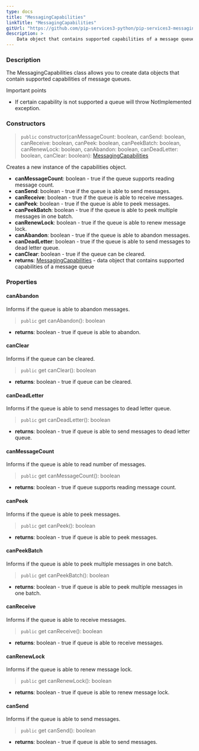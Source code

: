 ```yaml
---
type: docs
title: "MessagingCapabilities"
linkTitle: "MessagingCapabilities"
gitUrl: "https://github.com/pip-services3-python/pip-services3-messaging-python"
description: >
    Data object that contains supported capabilities of a message queue. 
---
```


### Description

The MessagingCapabilities class allows you to create data objects that contain supported capabilities of message queues.

Important points

- If certain capability is not supported a queue will throw NotImplemented exception.

### Constructors

> `public` constructor(canMessageCount: boolean, canSend: boolean, canReceive: boolean, canPeek: boolean, canPeekBatch: boolean, canRenewLock: boolean, canAbandon: boolean, canDeadLetter: boolean, canClear: boolean): [MessagingCapabilities]()

Creates a new instance of the capabilities object.

- **canMessageCount**: boolean - true if the queue supports reading message count.
- **canSend**: boolean - true if the queue is able to send messages.
- **canReceive**: boolean - true if the queue is able to receive messages.
- **canPeek**: boolean - true if the queue is able to peek messages.
- **canPeekBatch**: boolean - true if the queue is able to peek multiple messages in one batch.
- **canRenewLock**: boolean - true if the queue is able to renew message lock.
- **canAbandon**: boolean - true if the queue is able to abandon messages.
- **canDeadLetter**: boolean - true if the queue is able to send messages to dead letter queue.
- **canClear**: boolean - true if the queue can be cleared.
- **returns**: [MessagingCapabilities]() - data object that contains supported capabilities of a message queue


### Properties


#### canAbandon
Informs if the queue is able to abandon messages.

> `public` get canAbandon(): boolean

- **returns**: boolean - true if queue is able to abandon.


#### canClear
Informs if the queue can be cleared.

> `public` get canClear(): boolean

- **returns**: boolean - true if queue can be cleared.


#### canDeadLetter
Informs if the queue is able to send messages to dead letter queue.

> `public` get canDeadLetter(): boolean

- **returns**: boolean - true if queue is able to send messages to dead letter queue.


#### canMessageCount
Informs if the queue is able to read number of messages.

> `public` get canMessageCount(): boolean

- **returns**: boolean - true if queue supports reading message count.


#### canPeek
Informs if the queue is able to peek messages.

> `public` get canPeek(): boolean

- **returns**: boolean - true if queue is able to peek messages.


#### canPeekBatch
Informs if the queue is able to peek multiple messages in one batch.

> `public` get canPeekBatch(): boolean

- **returns**: boolean - true if queue is able to peek multiple messages in one batch.


#### canReceive
Informs if the queue is able to receive messages.

> `public` get canReceive(): boolean

- **returns**: boolean - true if queue is able to receive messages.


#### canRenewLock
Informs if the queue is able to renew message lock.

> `public` get canRenewLock(): boolean

- **returns**: boolean - true if queue is able to renew message lock.


#### canSend
Informs if the queue is able to send messages.

> `public` get canSend(): boolean

- **returns**: boolean - true if queue is able to send messages.
